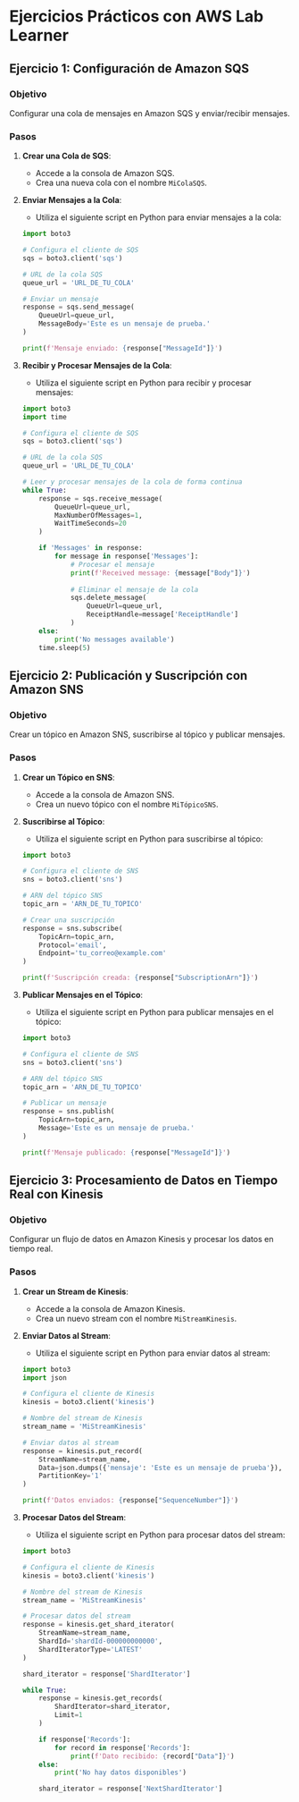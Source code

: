 # Ejercicios Prácticos con AWS Lab Learner

## Ejercicio 1: Configuración de Amazon SQS

### Objetivo
Configurar una cola de mensajes en Amazon SQS y enviar/recibir mensajes.

### Pasos
1. **Crear una Cola de SQS**:
    - Accede a la consola de Amazon SQS.
    - Crea una nueva cola con el nombre `MiColaSQS`.
2. **Enviar Mensajes a la Cola**:
    - Utiliza el siguiente script en Python para enviar mensajes a la cola:

    ```python
    import boto3

    # Configura el cliente de SQS
    sqs = boto3.client('sqs')

    # URL de la cola SQS
    queue_url = 'URL_DE_TU_COLA'

    # Enviar un mensaje
    response = sqs.send_message(
        QueueUrl=queue_url,
        MessageBody='Este es un mensaje de prueba.'
    )

    print(f'Mensaje enviado: {response["MessageId"]}')
    ```

3. **Recibir y Procesar Mensajes de la Cola**:
    - Utiliza el siguiente script en Python para recibir y procesar mensajes:

    ```python
    import boto3
    import time

    # Configura el cliente de SQS
    sqs = boto3.client('sqs')

    # URL de la cola SQS
    queue_url = 'URL_DE_TU_COLA'

    # Leer y procesar mensajes de la cola de forma continua
    while True:
        response = sqs.receive_message(
            QueueUrl=queue_url,
            MaxNumberOfMessages=1,
            WaitTimeSeconds=20
        )

        if 'Messages' in response:
            for message in response['Messages']:
                # Procesar el mensaje
                print(f'Received message: {message["Body"]}')
                
                # Eliminar el mensaje de la cola
                sqs.delete_message(
                    QueueUrl=queue_url,
                    ReceiptHandle=message['ReceiptHandle']
                )
        else:
            print('No messages available')
        time.sleep(5)
    ```

## Ejercicio 2: Publicación y Suscripción con Amazon SNS

### Objetivo
Crear un tópico en Amazon SNS, suscribirse al tópico y publicar mensajes.

### Pasos
1. **Crear un Tópico en SNS**:
    - Accede a la consola de Amazon SNS.
    - Crea un nuevo tópico con el nombre `MiTópicoSNS`.

2. **Suscribirse al Tópico**:
    - Utiliza el siguiente script en Python para suscribirse al tópico:

    ```python
    import boto3

    # Configura el cliente de SNS
    sns = boto3.client('sns')

    # ARN del tópico SNS
    topic_arn = 'ARN_DE_TU_TOPICO'

    # Crear una suscripción
    response = sns.subscribe(
        TopicArn=topic_arn,
        Protocol='email',
        Endpoint='tu_correo@example.com'
    )

    print(f'Suscripción creada: {response["SubscriptionArn"]}')
    ```

3. **Publicar Mensajes en el Tópico**:
    - Utiliza el siguiente script en Python para publicar mensajes en el tópico:

    ```python
    import boto3

    # Configura el cliente de SNS
    sns = boto3.client('sns')

    # ARN del tópico SNS
    topic_arn = 'ARN_DE_TU_TOPICO'

    # Publicar un mensaje
    response = sns.publish(
        TopicArn=topic_arn,
        Message='Este es un mensaje de prueba.'
    )

    print(f'Mensaje publicado: {response["MessageId"]}')
    ```

## Ejercicio 3: Procesamiento de Datos en Tiempo Real con Kinesis

### Objetivo
Configurar un flujo de datos en Amazon Kinesis y procesar los datos en tiempo real.

### Pasos
1. **Crear un Stream de Kinesis**:
    - Accede a la consola de Amazon Kinesis.
    - Crea un nuevo stream con el nombre `MiStreamKinesis`.

2. **Enviar Datos al Stream**:
    - Utiliza el siguiente script en Python para enviar datos al stream:

    ```python
    import boto3
    import json

    # Configura el cliente de Kinesis
    kinesis = boto3.client('kinesis')

    # Nombre del stream de Kinesis
    stream_name = 'MiStreamKinesis'

    # Enviar datos al stream
    response = kinesis.put_record(
        StreamName=stream_name,
        Data=json.dumps({'mensaje': 'Este es un mensaje de prueba'}),
        PartitionKey='1'
    )

    print(f'Datos enviados: {response["SequenceNumber"]}')
    ```

3. **Procesar Datos del Stream**:
    - Utiliza el siguiente script en Python para procesar datos del stream:

    ```python
    import boto3

    # Configura el cliente de Kinesis
    kinesis = boto3.client('kinesis')

    # Nombre del stream de Kinesis
    stream_name = 'MiStreamKinesis'

    # Procesar datos del stream
    response = kinesis.get_shard_iterator(
        StreamName=stream_name,
        ShardId='shardId-000000000000',
        ShardIteratorType='LATEST'
    )

    shard_iterator = response['ShardIterator']

    while True:
        response = kinesis.get_records(
            ShardIterator=shard_iterator,
            Limit=1
        )

        if response['Records']:
            for record in response['Records']:
                print(f'Dato recibido: {record["Data"]}')
        else:
            print('No hay datos disponibles')

        shard_iterator = response['NextShardIterator']
    ```
